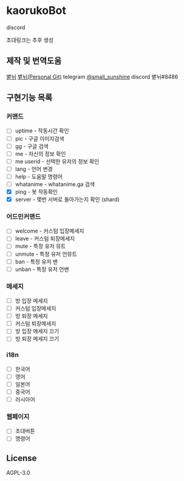 # kaorukoBot
 
discord

초대링크는 추후 생성

## 제작 및 번역도움

[볕뉘](https://github.com/small-sunshines) [볕뉘(Personal Git)](https://git.mori.space/small-sunshine) telegram [@small_sunshine](https://t.me/small_sunshine) discord 볕뉘#8486

## 구현기능 목록

### 커맨드

 - [ ] uptime - 작동시간 확인
 - [ ] pic - 구글 이미지검색
 - [ ] gg - 구글 검색
 - [ ] me - 자신의 정보 확인
 - [ ] me userid - 선택한 유저의 정보 확인
 - [ ] lang - 언어 변경
 - [ ] help - 도움말 명령어
 - [ ] whatanime - whatanime.ga 검색
 - [x] ping - 봇 작동확인
 - [x] server - 몇번 서버로 돌아가는지 확인 (shard)

### 어드민커맨드
 - [ ] welcome - 커스텀 입장메세지
 - [ ] leave - 커스텀 퇴장메세지
 - [ ] mute - 특정 유저 뮤트
 - [ ] unmute - 특정 유저 언뮤트
 - [ ] ban - 특정 유저 밴
 - [ ] unban - 특정 유저 언밴

### 메세지
 - [ ] 방 입장 메세지
 - [ ] 커스텀 입장메세지
 - [ ] 방 퇴장 메세지
 - [ ] 커스텀 퇴장메세지
 - [ ] 방 입장 메세지 끄기
 - [ ] 방 퇴장 메세지 끄기

### i18n
 - [ ] 한국어
 - [ ] 영어
 - [ ] 일본어
 - [ ] 중국어
 - [ ] 러시아어

### 웹페이지
 - [ ] 초대버튼
 - [ ] 명령어

## License
AGPL-3.0